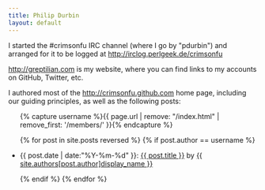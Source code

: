 ```yaml
---
title: Philip Durbin
layout: default
---
```

I started the #crimsonfu IRC channel (where I go by "pdurbin") and arranged for it to be logged at http://irclog.perlgeek.de/crimsonfu

http://greptilian.com is my website, where you can find links to my accounts on GitHub, Twitter, etc.

I authored most of the http://crimsonfu.github.com home page, including our guiding principles, as well as the following posts:

<ul>

{% capture username %}{{ page.url | remove: "/index.html" | remove_first: '/members/' }}{% endcapture %}

{% for post in site.posts reversed %}
{% if post.author == username %}

<li>{{ post.date | date:"%Y-%m-%d" }}: <a href="{{ post.url }}">{{ post.title }}</a> by <a href="/members/{{post.author}}">{{ site.authors[post.author]display_name }}</a></li>

{% endif %}
{% endfor %}

</ul>
